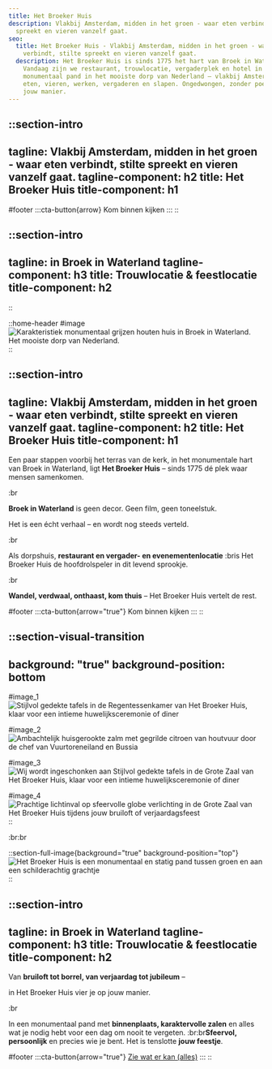 ```yaml
---
title: Het Broeker Huis
description: Vlakbij Amsterdam, midden in het groen - waar eten verbindt, stilte
  spreekt en vieren vanzelf gaat.
seo:
  title: Het Broeker Huis - Vlakbij Amsterdam, midden in het groen - waar eten
    verbindt, stilte spreekt en vieren vanzelf gaat.
  description: Het Broeker Huis is sinds 1775 het hart van Broek in Waterland.
    Vandaag zijn we restaurant, trouwlocatie, vergaderplek en hotel in één. Een
    monumentaal pand in het mooiste dorp van Nederland – vlakbij Amsterdam. Kom
    eten, vieren, werken, vergaderen en slapen. Ongedwongen, zonder poeha, op
    jouw manier.
---
```


::section-intro
---
tagline: Vlakbij Amsterdam, midden in het groen - waar eten verbindt, stilte
  spreekt en vieren vanzelf gaat.
tagline-component: h2
title: Het Broeker Huis
title-component: h1
---
#footer
  :::cta-button{arrow}
  Kom binnen kijken
  :::
::

::section-intro
---
tagline: in Broek in Waterland
tagline-component: h3
title: Trouwlocatie & feestlocatie
title-component: h2
---
::

::home-header
#image
![Karakteristiek monumentaal grijzen houten huis in Broek in Waterland. Het mooiste dorp van Nederland.](/HOME/1.%20HOME_Hero_20250310_BROEKERHUIS_SCENERY_369_optimized_enhanced.jpg)
::

::section-intro
---
tagline: Vlakbij Amsterdam, midden in het groen - waar eten verbindt, stilte
  spreekt en vieren vanzelf gaat.
tagline-component: h2
title: Het Broeker Huis
title-component: h1
---
Een paar stappen voorbij het terras van de kerk, in het monumentale hart van Broek in Waterland, ligt **Het Broeker Huis** – sinds 1775 dé plek waar mensen samenkomen.

:br

 

**Broek in Waterland** is geen decor. Geen film, geen toneelstuk.

Het is een écht verhaal – en wordt nog steeds verteld.

:br

 

Als dorpshuis, **restaurant en vergader- en evenementenlocatie** :bris Het Broeker Huis de hoofdrolspeler in dit levend sprookje.

:br

 

**Wandel, verdwaal, onthaast, kom thuis** – Het Broeker Huis vertelt de rest.

#footer
  :::cta-button{arrow="true"}
  Kom binnen kijken
  :::
::

::section-visual-transition
---
background: "true"
background-position: bottom
---
#image_1
![Stijlvol gedekte tafels in de Regentessenkamer van Het Broeker Huis, klaar voor een intieme huwelijksceremonie of diner](/Regentessenkamer/20250310_BROEKERHUIS_REGENTESSEKAMER_395_optimized.jpg)

#image_2
![Ambachtelijk huisgerookte zalm met gegrilde citroen van houtvuur door de chef van Vuurtoreneiland en Bussia](/images/broekerhuis-2.jpg)

#image_3
![Wij wordt ingeschonken aan Stijlvol gedekte tafels in de Grote Zaal van Het Broeker Huis, klaar voor een intieme huwelijksceremonie of diner](/images/broekerhuis-3.jpg)

#image_4
![Prachtige lichtinval op sfeervolle globe verlichting  in de Grote Zaal van Het Broeker Huis tijdens jouw bruiloft of verjaardagsfeest](/Grote%20Zaal/20250310_BROEKERHUIS_GROTEZAAL_411_optimized.jpg)
::

\:br\:br

::section-full-image{background="true" background-position="top"}
![Het Broeker Huis is een monumentaal en statig pand tussen groen en aan een schilderachtig grachtje](/HOME/3.%20HOME_H2_Trouwlocatie_20250310_BROEKERHUIS_GROTEZAAL_122_optimized_enhanced.jpg)
::

::section-intro
---
tagline: in Broek in Waterland
tagline-component: h3
title: Trouwlocatie & feestlocatie
title-component: h2
---
Van **bruiloft tot borrel, van verjaardag tot jubileum** –

in Het Broeker Huis vier je op jouw manier.

:br

 

In een monumentaal pand met **binnenplaats, karaktervolle zalen** en alles wat je nodig hebt voor een dag om nooit te vergeten. \:br\:br**Sfeervol, persoonlijk** en precies wie je bent. Het is tenslotte **jouw feestje**.

#footer
  :::cta-button{arrow="true"}
  [Zie wat er kan (alles)](/evenementen/Trouwen)
  :::
::
